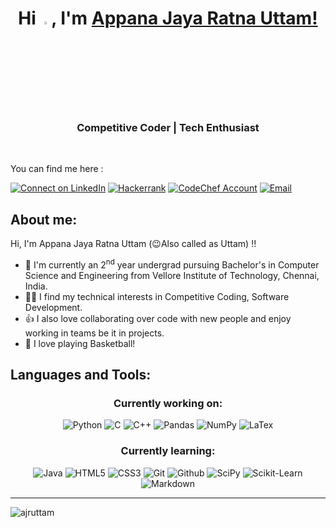 <h1 align="center"> Hi <img alt="wave" src="https://github.com/Tarikul-Islam-Anik/Microsoft-Teams-Animated-Emojis/blob/master/Emojis/Hand%20gestures/Waving%20Hand.png" width=3.5%>, I'm <a href="https://github.com/ajruttam/">Appana Jaya Ratna Uttam!</a></h1>
<h3 align="center"> Competitive Coder | Tech Enthusiast </h3>

<br>

You can find me here :

<p align="left">
    <a href="https://www.linkedin.com/in/jayaratnauttam-appana-148562239/"><img title="Connect on LinkedIn" src="https://img.shields.io/badge/LinkedIn-0077B5?style=for-the-badge&logo=linkedin&logoColor=white"/></a>
    <a href="https://www.hackerrank.com/a_j_r_uttam"><img title="Hackerrank" src="https://img.shields.io/badge/-Hackerrank-2EC866?style=for-the-badge&logo=HackerRank&logoColor=white"/></a>
    <a href="https://www.codechef.com/users/a_j_r_uttam"><img title="CodeChef Account" src="https://img.shields.io/badge/CodeChef-%23964B00.svg?style=for-the-badge&logo=CodeChef&logoColor=white"/></a>
    <a href="mailto:ajruttam@gmail.com"><img title="Email" src="https://img.shields.io/badge/Gmail-D14836?style=for-the-badge&logo=gmail&logoColor=white"/></a>
</p>

## About me:

Hi, I'm Appana Jaya Ratna Uttam (😉Also called as Uttam) !!
- 🔭 I'm currently an 2<sup>nd</sup> year undergrad pursuing Bachelor's in Computer Science and Engineering from Vellore Institute of Technology, Chennai, India.
- 👨‍💻 I find my technical interests in Competitive Coding, Software Development.
- 👍 I also love collaborating over code with new people and enjoy working in teams be it in projects.
- 🏀 I love playing Basketball!

## Languages and Tools:

<h3 align="center"> Currently working on: </h3>

<p align = "center">
  <img alt="Python" src="https://img.shields.io/badge/python%20-%2314354C.svg?&style=for-the-badge&logo=python&logoColor=white"/>
  <img alt="C" src="https://img.shields.io/badge/c%20-%2300599C.svg?&style=for-the-badge&logo=c&logoColor=white"/>
  <img alt="C++" src="https://img.shields.io/badge/c++%20-%2300599C.svg?&style=for-the-badge&logo=c%2B%2B&ogoColor=white"/>
  <img alt="Pandas" src="https://img.shields.io/badge/pandas%20-%23150458.svg?&style=for-the-badge&logo=pandas&logoColor=white" />
  <img alt="NumPy" src="https://img.shields.io/badge/numpy%20-%23013243.svg?&style=for-the-badge&logo=numpy&logoColor=white" />
  <img alt = "LaTex" src="https://img.shields.io/badge/latex-%23008080.svg?style=for-the-badge&logo=latex&logoColor=white">
</p>

<h3 align="center"> Currently learning: </h3>

<p align = "center">
   <img alt="Java" src="https://img.shields.io/badge/java%20-%23ED8B00.svg?style=for-the-badge&logo=java&logoColor=white"/>
   <img alt="HTML5" src="https://img.shields.io/badge/html%20-%23E34F26.svg?&style=for-the-badge&logo=html5&logoColor=white"/>
   <img alt="CSS3" src="https://img.shields.io/badge/css3%20-%231572B6.svg?&style=for-the-badge&logo=css3&logoColor=white"/>
   <img alt="Git" src="https://img.shields.io/badge/git%20-%23F05033.svg?&style=for-the-badge&logo=git&logoColor=white"/>
   <img alt="Github" src="https://img.shields.io/badge/github-%23121011.svg?style=for-the-badge&logo=github&logoColor=white"/>
   <img alt="SciPy" src="https://img.shields.io/badge/SciPy-%230C55A5.svg?style=for-the-badge&logo=scipy&logoColor=%white"/>
   <img alt="Scikit-Learn" src="https://img.shields.io/badge/scikit--learn-%23F7931E.svg?style=for-the-badge&logo=scikit-learn&logoColor=white"/>
   <img alt="Markdown" src="https://img.shields.io/badge/markdown-%23000000.svg?style=for-the-badge&logo=markdown&logoColor=white"/>
</p>

---

<p align="left"> <img src="https://komarev.com/ghpvc/?username=ajruttam&label=Profile%20Views&color=0e75b6&style=flat" alt="ajruttam"/> </p>

<!--
**ajruttam/ajruttam** is a ✨ _special_ ✨ repository because its `README.md` (this file) appears on your GitHub profile.

Here are some ideas to get you started:

- 🔭 I’m currently working on ...
- 🌱 I’m currently learning ...
- 👯 I’m looking to collaborate on ...
- 🤔 I’m looking for help with ...
- 💬 Ask me about ...
- 📫 How to reach me: ...
- 😄 Pronouns: ...
- ⚡ Fun fact: ...
-->
